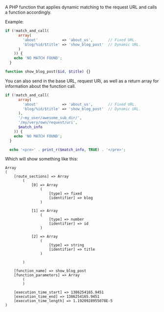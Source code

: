 A PHP function that applies dynamic matching to the request URL and calls a function accordingly.

Example:

```php
if (!match_and_call(
      array(
        'about'           => 'about_us',       // Fixed URL.
        'blog/%id/$title' => 'show_blog_post'  // Dynamic URL.
      )
    )) {
    echo 'NO MATCH FOUND';
  }

function show_blog_post($id, $title) {}
```

You can also send in the base URL, request URi, as well as a return array for information about the function call.

```php
if (!match_and_call(
      array(
        'about'           => 'about_us',       // Fixed URL.
        'blog/%id/$title' => 'show_blog_post'  // Dynamic URL.
      ),
      '/~my_user/awesome_sub_dir/',
      '/my/very/own/request/uri',
      $match_info
    )) {
    echo 'NO MATCH FOUND';
  }

  echo '<pre>' . print_r($match_info, TRUE) . '</pre>';
```

Which will show something like this:

```
Array
(
    [route_sections] => Array
        (
            [0] => Array
                (
                    [type] => fixed
                    [identifier] => blog
                )

            [1] => Array
                (
                    [type] => number
                    [identifier] => id
                )

            [2] => Array
                (
                    [type] => string
                    [identifier] => title
                )

        )

    [function_name] => show_blog_post
    [function_parameters] => Array
        (
        )

    [execution_time_start] => 1386254165.9451
    [execution_time_end] => 1386254165.9451
    [execution_time_length] => 1.1920928955078E-5
)
```
